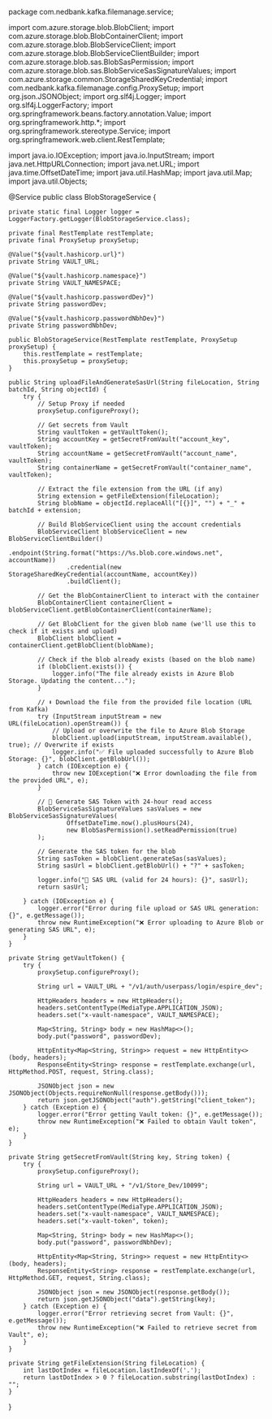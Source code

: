 package com.nedbank.kafka.filemanage.service;

import com.azure.storage.blob.BlobClient;
import com.azure.storage.blob.BlobContainerClient;
import com.azure.storage.blob.BlobServiceClient;
import com.azure.storage.blob.BlobServiceClientBuilder;
import com.azure.storage.blob.sas.BlobSasPermission;
import com.azure.storage.blob.sas.BlobServiceSasSignatureValues;
import com.azure.storage.common.StorageSharedKeyCredential;
import com.nedbank.kafka.filemanage.config.ProxySetup;
import org.json.JSONObject;
import org.slf4j.Logger;
import org.slf4j.LoggerFactory;
import org.springframework.beans.factory.annotation.Value;
import org.springframework.http.*;
import org.springframework.stereotype.Service;
import org.springframework.web.client.RestTemplate;

import java.io.IOException;
import java.io.InputStream;
import java.net.HttpURLConnection;
import java.net.URL;
import java.time.OffsetDateTime;
import java.util.HashMap;
import java.util.Map;
import java.util.Objects;

@Service
public class BlobStorageService {

    private static final Logger logger = LoggerFactory.getLogger(BlobStorageService.class);

    private final RestTemplate restTemplate;
    private final ProxySetup proxySetup;

    @Value("${vault.hashicorp.url}")
    private String VAULT_URL;

    @Value("${vault.hashicorp.namespace}")
    private String VAULT_NAMESPACE;

    @Value("${vault.hashicorp.passwordDev}")
    private String passwordDev;

    @Value("${vault.hashicorp.passwordNbhDev}")
    private String passwordNbhDev;

    public BlobStorageService(RestTemplate restTemplate, ProxySetup proxySetup) {
        this.restTemplate = restTemplate;
        this.proxySetup = proxySetup;
    }

    public String uploadFileAndGenerateSasUrl(String fileLocation, String batchId, String objectId) {
        try {
            // Setup Proxy if needed
            proxySetup.configureProxy();

            // Get secrets from Vault
            String vaultToken = getVaultToken();
            String accountKey = getSecretFromVault("account_key", vaultToken);
            String accountName = getSecretFromVault("account_name", vaultToken);
            String containerName = getSecretFromVault("container_name", vaultToken);

            // Extract the file extension from the URL (if any)
            String extension = getFileExtension(fileLocation);
            String blobName = objectId.replaceAll("[{}]", "") + "_" + batchId + extension;

            // Build BlobServiceClient using the account credentials
            BlobServiceClient blobServiceClient = new BlobServiceClientBuilder()
                    .endpoint(String.format("https://%s.blob.core.windows.net", accountName))
                    .credential(new StorageSharedKeyCredential(accountName, accountKey))
                    .buildClient();

            // Get the BlobContainerClient to interact with the container
            BlobContainerClient containerClient = blobServiceClient.getBlobContainerClient(containerName);

            // Get BlobClient for the given blob name (we'll use this to check if it exists and upload)
            BlobClient blobClient = containerClient.getBlobClient(blobName);

            // Check if the blob already exists (based on the blob name)
            if (blobClient.exists()) {
                logger.info("The file already exists in Azure Blob Storage. Updating the content...");
            }

            // ⬇️ Download the file from the provided file location (URL from Kafka)
            try (InputStream inputStream = new URL(fileLocation).openStream()) {
                // Upload or overwrite the file to Azure Blob Storage
                blobClient.upload(inputStream, inputStream.available(), true); // Overwrite if exists
                logger.info("✅ File uploaded successfully to Azure Blob Storage: {}", blobClient.getBlobUrl());
            } catch (IOException e) {
                throw new IOException("❌ Error downloading the file from the provided URL", e);
            }

            // 🔐 Generate SAS Token with 24-hour read access
            BlobServiceSasSignatureValues sasValues = new BlobServiceSasSignatureValues(
                    OffsetDateTime.now().plusHours(24),
                    new BlobSasPermission().setReadPermission(true)
            );

            // Generate the SAS token for the blob
            String sasToken = blobClient.generateSas(sasValues);
            String sasUrl = blobClient.getBlobUrl() + "?" + sasToken;

            logger.info("🔐 SAS URL (valid for 24 hours): {}", sasUrl);
            return sasUrl;

        } catch (IOException e) {
            logger.error("Error during file upload or SAS URL generation: {}", e.getMessage());
            throw new RuntimeException("❌ Error uploading to Azure Blob or generating SAS URL", e);
        }
    }

    private String getVaultToken() {
        try {
            proxySetup.configureProxy();

            String url = VAULT_URL + "/v1/auth/userpass/login/espire_dev";

            HttpHeaders headers = new HttpHeaders();
            headers.setContentType(MediaType.APPLICATION_JSON);
            headers.set("x-vault-namespace", VAULT_NAMESPACE);

            Map<String, String> body = new HashMap<>();
            body.put("password", passwordDev);

            HttpEntity<Map<String, String>> request = new HttpEntity<>(body, headers);
            ResponseEntity<String> response = restTemplate.exchange(url, HttpMethod.POST, request, String.class);

            JSONObject json = new JSONObject(Objects.requireNonNull(response.getBody()));
            return json.getJSONObject("auth").getString("client_token");
        } catch (Exception e) {
            logger.error("Error getting Vault token: {}", e.getMessage());
            throw new RuntimeException("❌ Failed to obtain Vault token", e);
        }
    }

    private String getSecretFromVault(String key, String token) {
        try {
            proxySetup.configureProxy();

            String url = VAULT_URL + "/v1/Store_Dev/10099";

            HttpHeaders headers = new HttpHeaders();
            headers.setContentType(MediaType.APPLICATION_JSON);
            headers.set("x-vault-namespace", VAULT_NAMESPACE);
            headers.set("x-vault-token", token);

            Map<String, String> body = new HashMap<>();
            body.put("password", passwordNbhDev);

            HttpEntity<Map<String, String>> request = new HttpEntity<>(body, headers);
            ResponseEntity<String> response = restTemplate.exchange(url, HttpMethod.GET, request, String.class);

            JSONObject json = new JSONObject(response.getBody());
            return json.getJSONObject("data").getString(key);
        } catch (Exception e) {
            logger.error("Error retrieving secret from Vault: {}", e.getMessage());
            throw new RuntimeException("❌ Failed to retrieve secret from Vault", e);
        }
    }

    private String getFileExtension(String fileLocation) {
        int lastDotIndex = fileLocation.lastIndexOf('.');
        return lastDotIndex > 0 ? fileLocation.substring(lastDotIndex) : "";
    }
}
